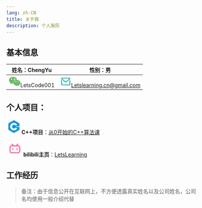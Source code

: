 ```yaml
---
lang: zh-CN
title: 关于我
description: 个人简历
---
```


## 基本信息

| 姓名：ChengYu                                                | 性别：男                                                     |
| ------------------------------------------------------------ | ------------------------------------------------------------ |
| <div style="vertical-align:middle padding-buttom:5px;"><a style="text-decoration:none"><img src="./assets/wechat.png" width=30></a><a style="text-decoration:none">LetsCode001</a></div> | <img src="./assets/email.png" width=30>Letslearning.cn@gmail.com |

## 个人项目：

<img src="./assets/cplusplus.png" width=40>**C++项目**：[从0开始的C++算法课](https://space.bilibili.com/25488437/channel/collectiondetail?sid=1830481)

<img src="./assets/bilibili.png" width=45>**bilibili主页**：[LetsLearning](https://space.bilibili.com/25488437?spm_id_from=333.1007.0.0)

## 工作经历

> 备注：由于信息公开在互联网上，不方便透露真实姓名以及公司姓名，公司名均使用一般介绍代替

